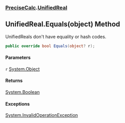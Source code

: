 ### [PreciseCalc](PreciseCalc.md 'PreciseCalc').[UnifiedReal](PreciseCalc.UnifiedReal.md 'PreciseCalc.UnifiedReal')

## UnifiedReal.Equals(object) Method

UnifiedReals don't have equality or hash codes.

```csharp
public override bool Equals(object? r);
```
#### Parameters

<a name='PreciseCalc.UnifiedReal.Equals(object).r'></a>

`r` [System.Object](https://docs.microsoft.com/en-us/dotnet/api/System.Object 'System.Object')

#### Returns
[System.Boolean](https://docs.microsoft.com/en-us/dotnet/api/System.Boolean 'System.Boolean')

#### Exceptions

[System.InvalidOperationException](https://docs.microsoft.com/en-us/dotnet/api/System.InvalidOperationException 'System.InvalidOperationException')